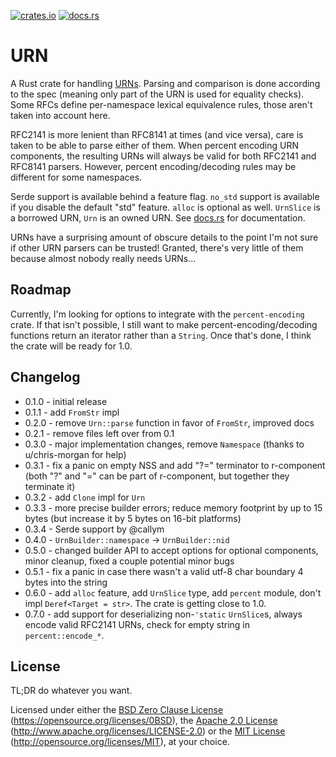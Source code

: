 [![crates.io](https://img.shields.io/crates/v/urn.svg)](https://crates.io/crates/urn)
[![docs.rs](https://docs.rs/urn/badge.svg)](https://docs.rs/urn)

# URN

A Rust crate for handling
[URNs](https://datatracker.ietf.org/doc/html/rfc8141). Parsing
and comparison is done according to the spec (meaning only part of the
URN is used for equality checks). Some RFCs define per-namespace lexical
equivalence rules, those aren't taken into account here.

RFC2141 is more lenient than RFC8141 at times (and vice versa), care is
taken to be able to parse either of them. When percent encoding URN
components, the resulting URNs will always be valid for both RFC2141 and
RFC8141 parsers. However, percent encoding/decoding rules may be
different for some namespaces.

Serde support is available behind a feature flag. `no_std` support is
available if you disable the default "std" feature. `alloc` is optional
as well. `UrnSlice` is a borrowed URN, `Urn` is an owned URN. See
[docs.rs](https://docs.rs/urn) for documentation.

URNs have a surprising amount of obscure details to the point I'm not
sure if other URN parsers can be trusted! Granted, there's very little
of them because almost nobody really needs URNs...

## Roadmap

Currently, I'm looking for options to integrate with the
`percent-encoding` crate. If that isn't possible, I still want to make
percent-encoding/decoding functions return an iterator rather than a
`String`. Once that's done, I think the crate will be ready for 1.0.

## Changelog

- 0.1.0 - initial release
- 0.1.1 - add `FromStr` impl
- 0.2.0 - remove `Urn::parse` function in favor of `FromStr`, improved
  docs
- 0.2.1 - remove files left over from 0.1
- 0.3.0 - major implementation changes, remove `Namespace` (thanks to
  u/chris-morgan for help)
- 0.3.1 - fix a panic on empty NSS and add "?=" terminator to
  r-component (both "?" and "=" can be part of r-component, but together
  they terminate it)
- 0.3.2 - add `Clone` impl for `Urn`
- 0.3.3 - more precise builder errors; reduce memory footprint by up to
  15 bytes (but increase it by 5 bytes on 16-bit platforms)
- 0.3.4 - Serde support by @callym
- 0.4.0 - `UrnBuilder::namespace` -> `UrnBuilder::nid`
- 0.5.0 - changed builder API to accept options for optional components,
  minor cleanup, fixed a couple potential minor bugs
- 0.5.1 - fix a panic in case there wasn't a valid utf-8 char boundary 4
  bytes into the string
- 0.6.0 - add `alloc` feature, add `UrnSlice` type, add `percent`
  module, don't impl `Deref<Target = str>`. The crate is getting close
  to 1.0.
- 0.7.0 - add support for deserializing non-`'static` `UrnSlice`s,
  always encode valid RFC2141 URNs, check for empty string in
  `percent::encode_*`.

## License

TL;DR do whatever you want.

Licensed under either the [BSD Zero Clause License](LICENSE-0BSD)
(https://opensource.org/licenses/0BSD), the [Apache 2.0
License](LICENSE-APACHE) (http://www.apache.org/licenses/LICENSE-2.0) or
the [MIT License](LICENSE-MIT) (http://opensource.org/licenses/MIT), at
your choice.

